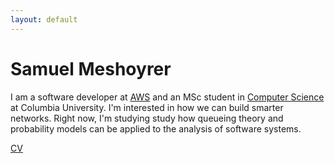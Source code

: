 ```yaml
---
layout: default
---
```



# Samuel Meshoyrer

I am a software developer at [AWS](https://aws.amazon.com/) and an MSc student in [Computer Science](https://www.cs.columbia.edu/) at Columbia University. I'm interested in how we can build smarter networks. Right now, I'm studying study how queueing theory and probability models can be applied to the analysis of software systems.   

[CV](./sam/cv/smeshoyrer_cv.pdf)

